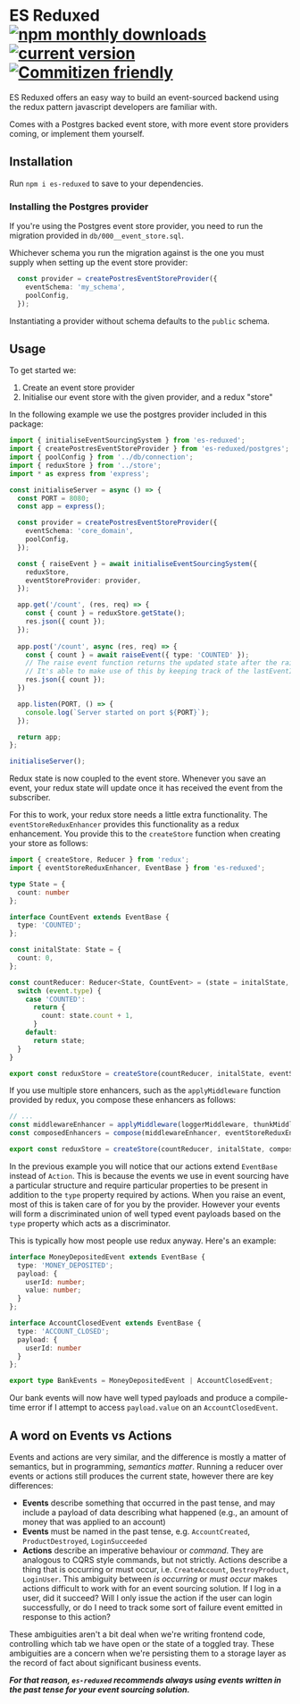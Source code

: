 # ES Reduxed[![npm monthly downloads](https://img.shields.io/npm/dm/es-reduxed.svg?style=flat-square)](https://www.npmjs.com/package/es-reduxed) [![current version](https://img.shields.io/npm/v/es-reduxed.svg?style=flat-square)](https://www.npmjs.com/package/es-reduxed) [![Commitizen friendly](https://img.shields.io/badge/commitizen-friendly-brightgreen.svg)](http://commitizen.github.io/cz-cli/)


ES Reduxed offers an easy way to build an event-sourced backend using the redux pattern javascript developers are familiar with.

Comes with a Postgres backed event store, with more event store providers coming, or implement them yourself.

## Installation

Run `npm i es-reduxed` to save to your dependencies.

### Installing the Postgres provider

If you're using the Postgres event store provider, you need to run the migration provided in `db/000__event_store.sql`.

Whichever schema you run the migration against is the one you must supply when setting up the event store provider:

```typescript
  const provider = createPostresEventStoreProvider({
    eventSchema: 'my_schema',
    poolConfig,
  });
```

Instantiating a provider without schema defaults to the `public` schema.

## Usage

To get started we:
1. Create an event store provider
2. Initialise our event store with the given provider, and a redux "store"

In the following example we use the postgres provider included in this package:

```typescript
import { initialiseEventSourcingSystem } from 'es-reduxed';
import { createPostresEventStoreProvider } from 'es-reduxed/postgres';
import { poolConfig } from '../db/connection';
import { reduxStore } from '../store';
import * as express from 'express';

const initialiseServer = async () => {
  const PORT = 8080;
  const app = express();

  const provider = createPostresEventStoreProvider({
    eventSchema: 'core_domain',
    poolConfig,
  });

  const { raiseEvent } = await initialiseEventSourcingSystem({
    reduxStore,
    eventStoreProvider: provider,
  });

  app.get('/count', (res, req) => {
    const { count } = reduxStore.getState();
    res.json({ count });
  });
  
  app.post('/count', async (res, req) => {
    const { count } = await raiseEvent({ type: 'COUNTED' });
    // The raise event function returns the updated state after the raised event has propagated back through redux
    // It's able to make use of this by keeping track of the lastEventId in your redux store.
    res.json({ count });
  })

  app.listen(PORT, () => {
    console.log(`Server started on port ${PORT}`);
  });

  return app;
};

initialiseServer();

```

Redux state is now coupled to the event store. Whenever you save an event, your redux state will update once it has received the event from the subscriber.

For this to work, your redux store needs a little extra functionality. The `eventStoreReduxEnhancer` provides this functionality as a redux enhancement. You provide this to the `createStore` function when creating your store as follows:

```typescript
import { createStore, Reducer } from 'redux';
import { eventStoreReduxEnhancer, EventBase } from 'es-reduxed';

type State = {
  count: number
};

interface CountEvent extends EventBase {
  type: 'COUNTED';
};

const initalState: State = {
  count: 0,
};

const countReducer: Reducer<State, CountEvent> = (state = initalState, event) => {
  switch (event.type) {
    case 'COUNTED':
      return {
        count: state.count + 1,
      }
    default:
      return state;
  }
}

export const reduxStore = createStore(countReducer, initalState, eventStoreReduxEnhancer);
```

If you use multiple store enhancers, such as the `applyMiddleware` function provided by redux, you compose these enhancers as follows:

```typescript
// ...
const middlewareEnhancer = applyMiddleware(loggerMiddleware, thunkMiddleware);
const composedEnhancers = compose(middlewareEnhancer, eventStoreReduxEnhancer);

export const reduxStore = createStore(countReducer, initalState, composedEnhancers);
```

In the previous example you will notice that our actions extend `EventBase` instead of `Action`. This is because the events we use in event sourcing have a particular structure and require particular properties to be present in addition to the `type` property required by actions. When you raise an event, most of this is taken care of for you by the provider. However your events will form a discriminated union of well typed event payloads based on the `type` property which acts as a discriminator.

This is typically how most people use redux anyway. Here's an example:

```typescript
interface MoneyDepositedEvent extends EventBase {
  type: 'MONEY_DEPOSITED';
  payload: {
    userId: number;
    value: number;
  }
};

interface AccountClosedEvent extends EventBase {
  type: 'ACCOUNT_CLOSED';
  payload: {
    userId: number
  }
};

export type BankEvents = MoneyDepositedEvent | AccountClosedEvent;
```

Our bank events will now have well typed payloads and produce a compile-time error if I attempt to access `payload.value` on an `AccountClosedEvent`.

## A word on Events vs Actions

Events and actions are very similar, and the difference is mostly a matter of semantics, but in programming, _semantics matter_. Running a reducer over events or actions still produces the current state, however there are key differences:
* **Events** describe something that occurred in the past tense, and may include a payload of data describing what happened (e.g., an amount of money that was applied to an account)
* **Events** must be named in the past tense, e.g. `AccountCreated`, `ProductDestroyed`, `LoginSucceeded`
* **Actions** describe an imperative behaviour or _command_. They are analogous to CQRS style commands, but not strictly. Actions describe a thing that is occurring or must occur, i.e. `CreateAccount`, `DestroyProduct`, `LoginUser`. This ambiguity between *is occurring* or *must occur* makes actions difficult to work with for an event sourcing solution. If I log in a user, did it succeed? Will I only issue the action if the user can login successfully, or do I need to track some sort of failure event emitted in response to this action? 
  
These ambiguities aren't a bit deal when we're writing frontend code, controlling which tab we have open or the state of a toggled tray. These ambiguities are a concern when we're persisting them to a storage layer as the record of fact about significant business events.

***For that reason, `es-reduxed` recommends always using events written in the past tense for your event sourcing solution.***

